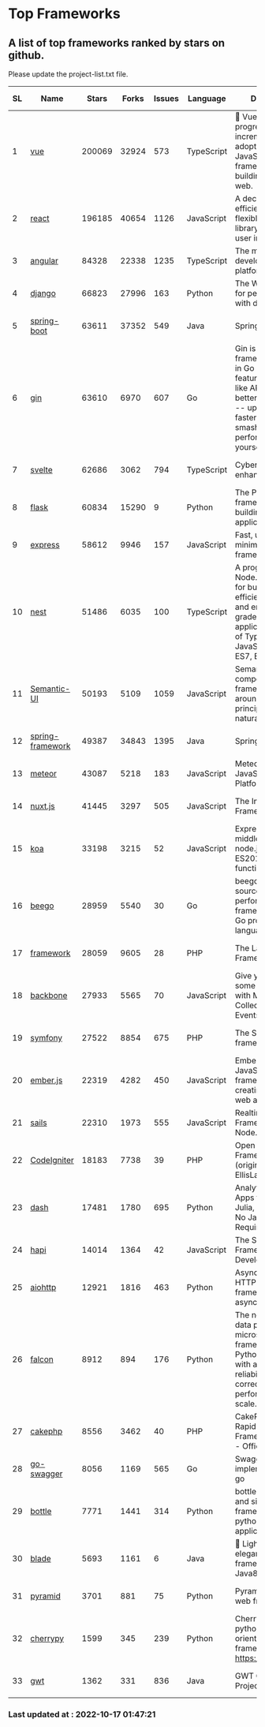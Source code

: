 # Top Frameworks
## A list of top frameworks ranked by stars on github.  
Please update the project-list.txt file.

| SL| Name  | Stars| Forks| Issues | Language | Description | Last Commit |
| --| ------| -----| ---- | ------ | -------- | ----------- | ----------- |
| 1 | [vue](https://github.com/vuejs/vue) | 200069 | 32924 | 573 | TypeScript | 🖖 Vue.js is a progressive, incrementally-adoptable JavaScript framework for building UI on the web. | 2022-10-16 12:13:22 |
| 2 | [react](https://github.com/facebook/react) | 196185 | 40654 | 1126 | JavaScript | A declarative, efficient, and flexible JavaScript library for building user interfaces. | 2022-10-16 23:17:07 |
| 3 | [angular](https://github.com/angular/angular) | 84328 | 22338 | 1235 | TypeScript | The modern web developer’s platform | 2022-10-13 20:51:03 |
| 4 | [django](https://github.com/django/django) | 66823 | 27996 | 163 | Python | The Web framework for perfectionists with deadlines. | 2022-10-14 04:10:50 |
| 5 | [spring-boot](https://github.com/spring-projects/spring-boot) | 63611 | 37352 | 549 | Java | Spring Boot | 2022-10-15 21:19:18 |
| 6 | [gin](https://github.com/gin-gonic/gin) | 63610 | 6970 | 607 | Go | Gin is a HTTP web framework written in Go (Golang). It features a Martini-like API with much better performance -- up to 40 times faster. If you need smashing performance, get yourself some Gin. | 2022-10-16 01:49:24 |
| 7 | [svelte](https://github.com/sveltejs/svelte) | 62686 | 3062 | 794 | TypeScript | Cybernetically enhanced web apps | 2022-10-16 09:01:12 |
| 8 | [flask](https://github.com/pallets/flask) | 60834 | 15290 | 9 | Python | The Python micro framework for building web applications. | 2022-10-05 03:09:06 |
| 9 | [express](https://github.com/expressjs/express) | 58612 | 9946 | 157 | JavaScript | Fast, unopinionated, minimalist web framework for node. | 2022-10-08 20:11:42 |
| 10 | [nest](https://github.com/nestjs/nest) | 51486 | 6035 | 100 | TypeScript | A progressive Node.js framework for building efficient, scalable, and enterprise-grade server-side applications on top of TypeScript & JavaScript (ES6, ES7, ES8) 🚀 | 2022-10-05 13:57:39 |
| 11 | [Semantic-UI](https://github.com/Semantic-Org/Semantic-UI) | 50193 | 5109 | 1059 | JavaScript | Semantic is a UI component framework based around useful principles from natural language. | 2022-10-06 20:02:37 |
| 12 | [spring-framework](https://github.com/spring-projects/spring-framework) | 49387 | 34843 | 1395 | Java | Spring Framework | 2022-10-16 18:32:52 |
| 13 | [meteor](https://github.com/meteor/meteor) | 43087 | 5218 | 183 | JavaScript | Meteor, the JavaScript App Platform | 2022-09-30 18:47:59 |
| 14 | [nuxt.js](https://github.com/nuxt/nuxt.js) | 41445 | 3297 | 505 | JavaScript | The Intuitive Vue(2) Framework | 2022-09-05 13:31:52 |
| 15 | [koa](https://github.com/koajs/koa) | 33198 | 3215 | 52 | JavaScript | Expressive middleware for node.js using ES2017 async functions | 2022-10-05 16:18:05 |
| 16 | [beego](https://github.com/beego/beego) | 28959 | 5540 | 30 | Go | beego is an open-source, high-performance web framework for the Go programming language. | 2022-09-14 08:37:19 |
| 17 | [framework](https://github.com/laravel/framework) | 28059 | 9605 | 28 | PHP | The Laravel Framework. | 2022-10-14 19:24:07 |
| 18 | [backbone](https://github.com/jashkenas/backbone) | 27933 | 5565 | 70 | JavaScript | Give your JS App some Backbone with Models, Views, Collections, and Events | 2022-08-23 08:30:45 |
| 19 | [symfony](https://github.com/symfony/symfony) | 27522 | 8854 | 675 | PHP | The Symfony PHP framework | 2022-10-15 15:45:17 |
| 20 | [ember.js](https://github.com/emberjs/ember.js) | 22319 | 4282 | 450 | JavaScript | Ember.js - A JavaScript framework for creating ambitious web applications | 2022-10-12 13:31:41 |
| 21 | [sails](https://github.com/balderdashy/sails) | 22310 | 1973 | 555 | JavaScript | Realtime MVC Framework for Node.js | 2022-09-02 20:00:35 |
| 22 | [CodeIgniter](https://github.com/bcit-ci/CodeIgniter) | 18183 | 7738 | 39 | PHP | Open Source PHP Framework (originally from EllisLab) | 2022-06-27 19:12:41 |
| 23 | [dash](https://github.com/plotly/dash) | 17481 | 1780 | 695 | Python | Analytical Web Apps for Python, R, Julia, and Jupyter. No JavaScript Required. | 2022-10-13 15:36:15 |
| 24 | [hapi](https://github.com/hapijs/hapi) | 14014 | 1364 | 42 | JavaScript | The Simple, Secure Framework Developers Trust | 2022-08-24 06:29:54 |
| 25 | [aiohttp](https://github.com/aio-libs/aiohttp) | 12921 | 1816 | 463 | Python | Asynchronous HTTP client/server framework for asyncio and Python | 2022-10-16 16:13:41 |
| 26 | [falcon](https://github.com/falconry/falcon) | 8912 | 894 | 176 | Python | The no-magic web data plane API and microservices framework for Python developers, with a focus on reliability, correctness, and performance at scale. | 2022-10-10 19:16:57 |
| 27 | [cakephp](https://github.com/cakephp/cakephp) | 8556 | 3462 | 40 | PHP | CakePHP: The Rapid Development Framework for PHP - Official Repository | 2022-10-11 13:55:15 |
| 28 | [go-swagger](https://github.com/go-swagger/go-swagger) | 8056 | 1169 | 565 | Go | Swagger 2.0 implementation for go | 2022-10-06 03:55:56 |
| 29 | [bottle](https://github.com/bottlepy/bottle) | 7771 | 1441 | 314 | Python | bottle.py is a fast and simple micro-framework for python web-applications. | 2022-09-05 15:24:52 |
| 30 | [blade](https://github.com/lets-blade/blade) | 5693 | 1161 | 6 | Java | :rocket: Lightning fast and elegant mvc framework for Java8 | 2022-05-10 12:38:06 |
| 31 | [pyramid](https://github.com/Pylons/pyramid) | 3701 | 881 | 75 | Python | Pyramid - A Python web framework | 2022-09-29 23:22:56 |
| 32 | [cherrypy](https://github.com/cherrypy/cherrypy) | 1599 | 345 | 239 | Python | CherryPy is a pythonic, object-oriented HTTP framework.      https://cherrypy.dev | 2022-07-17 20:36:25 |
| 33 | [gwt](https://github.com/gwtproject/gwt) | 1362 | 331 | 836 | Java | GWT Open Source Project | 2022-07-26 22:23:28 |

### Last updated at : 2022-10-17 01:47:21
